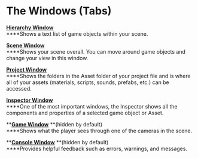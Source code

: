 # The Windows (Tabs)

****[**Hierarchy Window**](hierarchy-tab.md)****\
****Shows a text list of game objects within your scene.

****[**Scene Window**](scene-tab.md)****\
****Shows your scene overall. You can move around game objects and change your view in this window.

****[**Project Window**](project-tab.md)****\
****Shows the folders in the Asset folder of your project file and is where all of your assets (materials, scripts, sounds, prefabs, etc.) can be accessed.

****[**Inspector Window**](inspector-tab.md)****\
****One of the most important windows, the Inspector shows all the components and properties of a selected game object or Asset.

****[**Game Window**](game-tab.md)** **(hidden by default)\
****Shows what the player sees through one of the cameras in the scene.

****[**Console Window**](console-tab.md)** **(hidden by default)\
****Provides helpful feedback such as errors, warnings, and messages.

